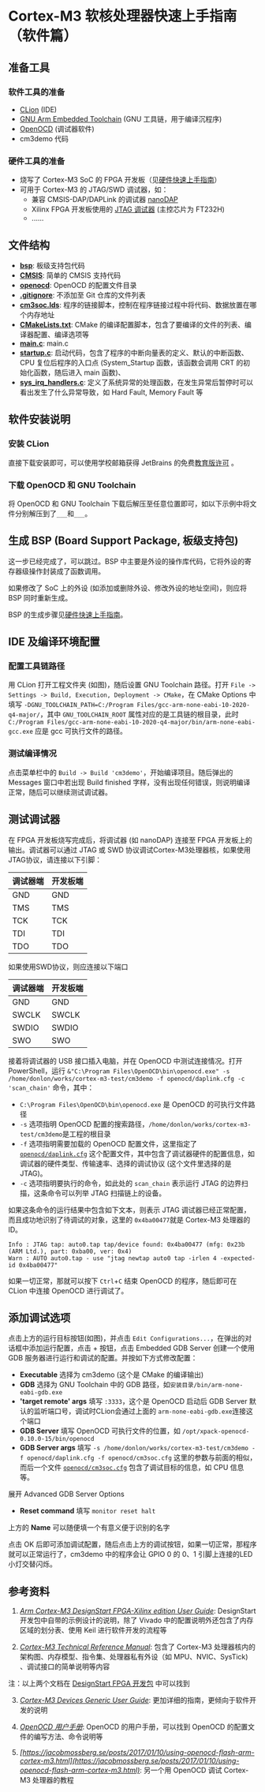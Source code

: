# Cortex-M3 软核处理器快速上手指南（软件篇）

## 准备工具
### 软件工具的准备
- [CLion](https://www.jetbrains.com/clion/) (IDE)
- [GNU Arm Embedded Toolchain](https://developer.arm.com/tools-and-software/open-source-software/developer-tools/gnu-toolchain/gnu-rm/downloads) (GNU 工具链，用于编译沉程序)
- [OpenOCD](https://github.com/xpack-dev-tools/openocd-xpack/releases) (调试器软件)
- cm3demo 代码

### 硬件工具的准备
- 烧写了 Cortex-M3 SoC 的 FPGA 开发板（见[硬件快速上手指南](hardware-quickstart.md)）
- 可用于 Cortex-M3 的 JTAG/SWD 调试器，如：
    - 兼容 CMSIS-DAP/DAPLink 的调试器 [nanoDAP](https://item.taobao.com/item.htm?id=586425846353)
    - Xilinx FPGA 开发板使用的 [JTAG 调试器](https://detail.tmall.com/item.htm?id=572183866064) (主控芯片为 FT232H)
    - ......

## 文件结构
- **[bsp](../bsp)**: 板级支持包代码
- **[CMSIS](../CMSIS)**: 简单的 CMSIS 支持代码
- **[openocd](../openocd)**: OpenOCD 的配置文件目录
- **[.gitignore](../.gitignore)**: 不添加至 Git 仓库的文件列表
- **[cm3soc.lds](../cm3soc.lds)**: 程序的链接脚本，控制在程序链接过程中将代码、数据放置在哪个内存地址
- **[CMakeLists.txt](../CMakeLists.txt)**: CMake 的编译配置脚本，包含了要编译的文件的列表、编译器配置、编译选项等
- **[main.c](../main.c)**: main.c
- **[startup.c](../startup.c)**: 启动代码，包含了程序的中断向量表的定义、默认的中断函数、CPU 复位后程序的入口点 (System_Startup 函数，该函数会调用 CRT 的初始化函数，随后进入 main 函数)、
- **[sys_irq_handlers.c](../sys_irq_handlers.c)**: 定义了系统异常的处理函数，在发生异常后暂停时可以看出发生了什么异常导致，如 Hard Fault, Memory Fault 等

## 软件安装说明
### 安装 CLion
直接下载安装即可，可以使用学校邮箱获得 JetBrains 的免费[教育版许可](https://www.jetbrains.com/community/education/) 。

### 下载 OpenOCD 和 GNU Toolchain
将 OpenOCD 和 GNU Toolchain 下载后解压至任意位置即可，如以下示例中将文件分别解压到了```___```和```___```。

## 生成 BSP (Board Support Package, 板级支持包)
这一步已经完成了，可以跳过。BSP 中主要是外设的操作库代码，它将外设的寄存器级操作封装成了函数调用。

如果修改了 SoC 上的外设 (如添加或删除外设、修改外设的地址空间)，则应将 BSP 同时重新生成。

BSP 的生成步骤见[硬件快速上手指南](hardware-quickstart.md)。

## IDE 及编译环境配置
### 配置工具链路径
用 CLion 打开工程文件夹 (如图)，随后设置 GNU Toolchain 路径。打开 ```File -> Settings -> Build, Execution, Deployment -> CMake```，在
CMake Options 中填写 ```-DGNU_TOOLCHAIN_PATH=C:/Program Files/gcc-arm-none-eabi-10-2020-q4-major/```，其中 ```GNU_TOOLCHAIN_ROOT```
属性对应的是工具链的根目录，此时 ```C:/Program Files/gcc-arm-none-eabi-10-2020-q4-major/bin/arm-none-eabi-gcc.exe``` 应是 gcc 可执行文件的路径。

### 测试编译情况
点击菜单栏中的 ```Build -> Build 'cm3demo'```，开始编译项目。随后弹出的 Messages 窗口中若出现 Build finished 字样，没有出现任何错误，则说明编译正常，随后可以继续测试调试器。

## 测试调试器
在 FPGA 开发板烧写完成后，将调试器 (如 nanoDAP) 连接至 FPGA 开发板上的输出。调试器可以通过 JTAG 或 SWD 协议调试Cortex-M3处理器核，如果使用JTAG协议，请连接以下引脚：

| 调试器端 | 开发板端 |
| --- | --- |
| GND | GND |
| TMS | TMS |
| TCK | TCK |
| TDI | TDI |
| TDO | TDO |

如果使用SWD协议，则应连接以下端口

| 调试器端 | 开发板端 |
| --- | --- |
| GND | GND |
| SWCLK | SWCLK |
| SWDIO | SWDIO |
| SWO | SWO |

接着将调试器的 USB 接口插入电脑，并在 OpenOCD 中测试连接情况。打开 PowerShell，运行
```&"C:\Program Files\OpenOCD\bin\openocd.exe" -s /home/donlon/works/cortex-m3-test/cm3demo -f openocd/daplink.cfg -c 'scan_chain'```
命令，其中：
- ```C:\Program Files\OpenOCD\bin\openocd.exe``` 是 OpenOCD 的可执行文件路径
- ```-s``` 选项指明 OpenOCD 配置的搜索路径，```/home/donlon/works/cortex-m3-test/cm3demo```是工程的根目录
- ```-f``` 选项指明需要加载的 OpenOCD 配置文件，这里指定了 [```openocd/daplink.cfg```](../openocd/daplink.cfg) 这个配置文件，其中包含了调试器硬件的配置信息，如调试器的硬件类型、传输速率、选择的调试协议 (这个文件里选择的是 JTAG)。
- ```-c``` 选项指明要执行的命令，如此处的 ```scan_chain``` 表示运行 JTAG 的边界扫描，这条命令可以列举 JTAG 扫描链上的设备。
  
如果这条命令的运行结果中包含如下文本，则表示 JTAG 调试器已经正常配置，而且成功地识别了待调试的对象，这里的 ```0x4ba00477```就是 Cortex-M3 处理器的 ID。
```
Info : JTAG tap: auto0.tap tap/device found: 0x4ba00477 (mfg: 0x23b (ARM Ltd.), part: 0xba00, ver: 0x4)
Warn : AUTO auto0.tap - use "jtag newtap auto0 tap -irlen 4 -expected-id 0x4ba00477"
```
如果一切正常，那就可以按下 ```Ctrl```+```C``` 结束 OpenOCD 的程序，随后即可在 CLion 中连接 OpenOCD 进行调试了。

## 添加调试选项
点击上方的运行目标按钮(如图)，并点击 ```Edit Configurations...```，在弹出的对话框中添加运行配置，点击 + 按钮，点击
Embedded GDB Server 创建一个使用 GDB 服务器进行运行和调试的配置。并按如下方式修改配置：
- **Executable** 选择为 cm3demo (这个是 CMake 的编译输出)
- **GDB** 选择为 GNU Toolchain 中的 GDB 路径，如```安装目录/bin/arm-none-eabi-gdb.exe```
- **'target remote' args** 填写 ```:3333```，这个是 OpenOCD 启动后 GDB Server 默认的监听端口号，调试时CLion会通过上面的
  ```arm-none-eabi-gdb.exe```连接这个端口
- **GDB Server** 填写 OpenOCD 可执行文件的位置，如 ```/opt/xpack-openocd-0.10.0-15/bin/openocd```
- **GDB Server args** 填写 ```-s /home/donlon/works/cortex-m3-test/cm3demo -f openocd/daplink.cfg -f openocd/cm3soc.cfg```
  这里的参数与前面的相似，而后一个文件  [```openocd/cm3soc.cfg```](../openocd/cm3soc.cfg) 包含了调试目标的信息，如 CPU 信息等。

展开 Advanced GDB Server Options 

- **Reset command** 填写 ```monitor reset halt```

上方的 **Name** 可以随便填一个有意义便于识别的名字

点击 OK 后即可添加调试配置，随后点击上方的调试按钮，如果一切正常，那程序就可以正常运行了，cm3demo 中的程序会让 GPIO 0 的 0、1 引脚上连接的LED小灯交替闪烁。

## 参考资料

1. *[Arm Cortex-M3 DesignStart FPGA-Xilinx edition User Guide](https://developer.arm.com/documentation/101483/latest)*: DesignStart 开发包中自带的示例设计的说明，除了 Vivado 中的配置说明外还包含了内存区域的划分表、使用 Keil 进行软件开发的流程等
   
1. *[Cortex-M3 Technical Reference Manual](https://developer.arm.com/documentation/ddi0337/e)*: 包含了 Cortex-M3 处理器核内的架构图、内存模型、指令集、处理器私有外设（如 MPU、NVIC、SysTick) 、调试接口的简单说明等内容

注：以上两个文档在 [DesignStart FPGA 开发包](https://developer.arm.com/ip-products/designstart/fpga) 中可以找到

3. *[Cortex-M3 Devices Generic User Guide](https://developer.arm.com/documentation/dui0552/latest/)*: 更加详细的指南，更倾向于软件开发的说明

1. *[OpenOCD 用户手册](https://openocd.org/doc/html/index.html)*: OpenOCD 的用户手册，可以找到 OpenOCD 的配置文件的编写方法、命令说明等
  
1. *[https://jacobmossberg.se/posts/2017/01/10/using-openocd-flash-arm-cortex-m3.html](https://jacobmossberg.se/posts/2017/01/10/using-openocd-flash-arm-cortex-m3.html)*: 另一个用 OpenOCD 调试 Cortex-M3 处理器的教程
